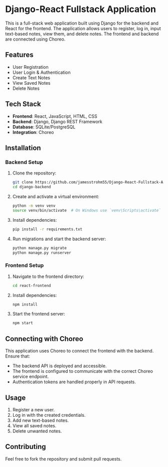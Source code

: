 # Django-React Fullstack Application

This is a full-stack web application built using Django for the backend and React for the frontend. The application allows users to register, log in, input text-based notes, view them, and delete notes. The frontend and backend are connected using Choreo.

## Features
- User Registration
- User Login & Authentication
- Create Text Notes
- View Saved Notes
- Delete Notes

## Tech Stack
- **Frontend**: React, JavaScript, HTML, CSS
- **Backend**: Django, Django REST Framework
- **Database**: SQLite/PostgreSQL
- **Integration**: Choreo

## Installation

### Backend Setup
1. Clone the repository:
   ```bash
   git clone https://github.com/jamesstrohm55/Django-React-Fullstack-App
   cd django-backend
   ```
2. Create and activate a virtual environment:
   ```bash
   python -m venv venv
   source venv/bin/activate  # On Windows use `venv\Scripts\activate`
   ```
3. Install dependencies:
   ```bash
   pip install -r requirements.txt
   ```
4. Run migrations and start the backend server:
   ```bash
   python manage.py migrate
   python manage.py runserver
   ```

### Frontend Setup
1. Navigate to the frontend directory:
   ```bash
   cd react-frontend
   ```
2. Install dependencies:
   ```bash
   npm install
   ```
3. Start the frontend server:
   ```bash
   npm start
   ```

## Connecting with Choreo
This application uses Choreo to connect the frontend with the backend. Ensure that:
- The backend API is deployed and accessible.
- The frontend is configured to communicate with the correct Choreo service endpoint.
- Authentication tokens are handled properly in API requests.

## Usage
1. Register a new user.
2. Log in with the created credentials.
3. Add new text-based notes.
4. View all saved notes.
5. Delete unwanted notes.

## Contributing
Feel free to fork the repository and submit pull requests.
